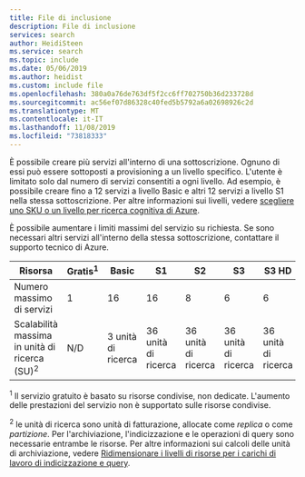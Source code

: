 ```yaml
---
title: File di inclusione
description: File di inclusione
services: search
author: HeidiSteen
ms.service: search
ms.topic: include
ms.date: 05/06/2019
ms.author: heidist
ms.custom: include file
ms.openlocfilehash: 380a0a76de763df5f2cc6ff702750b36d233728d
ms.sourcegitcommit: ac56ef07d86328c40fed5b5792a6a02698926c2d
ms.translationtype: MT
ms.contentlocale: it-IT
ms.lasthandoff: 11/08/2019
ms.locfileid: "73818333"
---
```

È possibile creare più servizi all'interno di una sottoscrizione. Ognuno di essi può essere sottoposti a provisioning a un livello specifico. L'utente è limitato solo dal numero di servizi consentiti a ogni livello. Ad esempio, è possibile creare fino a 12 servizi a livello Basic e altri 12 servizi a livello S1 nella stessa sottoscrizione. Per altre informazioni sui livelli, vedere [scegliere uno SKU o un livello per ricerca cognitiva di Azure](../articles/search/search-sku-tier.md).

È possibile aumentare i limiti massimi del servizio su richiesta. Se sono necessari altri servizi all'interno della stessa sottoscrizione, contattare il supporto tecnico di Azure.

| Risorsa            | Gratis<sup>1</sup> | Basic | S1  | S2 | S3 | S3&nbsp;HD | L1 | L2 |
| ------------------- | ---- | ----- | --- | -- | -- | ----- | -- | -- |
| Numero massimo di servizi    |1     | 16    | 16  | 8  | 6  | 6     | 6  | 6  |
| Scalabilità massima in unità di ricerca (SU)<sup>2</sup> |N/D |3 unità di ricerca |36 unità di ricerca |36 unità di ricerca |36 unità di ricerca |36 unità di ricerca |36 unità di ricerca |36 unità di ricerca |

<sup>1</sup> Il servizio gratuito è basato su risorse condivise, non dedicate. L'aumento delle prestazioni del servizio non è supportato sulle risorse condivise.

<sup>2</sup> le unità di ricerca sono unità di fatturazione, allocate come *replica* o come *partizione*. Per l'archiviazione, l'indicizzazione e le operazioni di query sono necessarie entrambe le risorse. Per altre informazioni sui calcoli delle unità di archiviazione, vedere [Ridimensionare i livelli di risorse per i carichi di lavoro di indicizzazione e query](../articles/search/search-capacity-planning.md). 